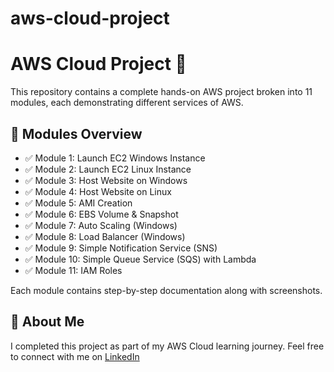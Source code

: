 # aws-cloud-project
# AWS Cloud Project 🚀

This repository contains a complete hands-on AWS project broken into 11 modules, each demonstrating different services of AWS.

## 📁 Modules Overview

- ✅ Module 1: Launch EC2 Windows Instance
- ✅ Module 2: Launch EC2 Linux Instance
- ✅ Module 3: Host Website on Windows
- ✅ Module 4: Host Website on Linux
- ✅ Module 5: AMI Creation
- ✅ Module 6: EBS Volume & Snapshot
- ✅ Module 7: Auto Scaling (Windows)
- ✅ Module 8: Load Balancer (Windows)
- ✅ Module 9: Simple Notification Service (SNS)
- ✅ Module 10: Simple Queue Service (SQS) with Lambda
- ✅ Module 11: IAM Roles

Each module contains step-by-step documentation along with screenshots.

## 💼 About Me

I completed this project as part of my AWS Cloud learning journey. Feel free to connect with me on [LinkedIn](https://www.linkedin.com/in/0xkrayush/)


